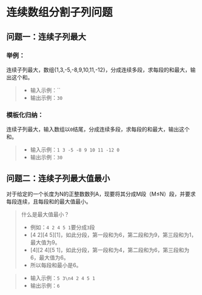 # 连续数组分割子列问题
## 问题一：连续子列最大
### 举例：
连续子列最大，数组{1,3,-5,-8,9,10,11,-12}，分成连续多段，求每段的和最大，输出这个和。
>- 输入示例：``
>- 输出示例：`30`
### 模板化归纳：
连续子列最大，输入数组以`0`结尾，分成连续多段，求每段的和最大，输出这个和。
>- 输入示例：`1 3 -5 -8 9 10 11 -12 0`
>- 输出示例：`30`
## 问题二：连续子列最大值最小
对于给定的一个长度为N的正整数数列A，现要将其分成M段（M≤N）段，并要求每段连续，且每段和的最大值最小。
>什么是最大值最小？
>- 例如：`4 2 4 5 1`要分成`3`段
>- [4 2][4 5][1]，如此分段，第一段和为6，第二段和为9，第三段和为1，最大值为9。
>- [4][2 4][5 1]，如此分段，第一段和为4，第二段和为6，第三段和为6，最大值为6。
>- 所以每段和最小是6。

>- 输入示例：`5 3\n4 2 4 5 1`
>- 输出示例：`6`
